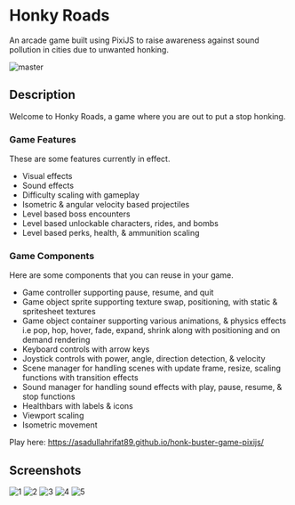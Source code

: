 # Honky Roads
An arcade game built using PixiJS to raise awareness against sound pollution in cities due to unwanted honking.

![master](https://github.com/asadullahrifat89/honk-buster-game-pixijs/actions/workflows/main.yml/badge.svg)

## Description
Welcome to Honky Roads, a game where you are out to put a stop honking.

### Game Features
These are some features currently in effect.

- Visual effects
- Sound effects
- Difficulty scaling with gameplay
- Isometric & angular velocity based projectiles
- Level based boss encounters
- Level based unlockable characters, rides, and bombs
- Level based perks, health, & ammunition scaling

### Game Components
Here are some components that you can reuse in your game.

- Game controller supporting pause, resume, and quit
- Game object sprite supporting texture swap, positioning, with static & spritesheet textures
- Game object container supporting various animations, & physics effects i.e pop, hop, hover, fade, expand, shrink along with positioning and on demand rendering
- Keyboard controls with arrow keys
- Joystick controls with power, angle, direction detection, & velocity
- Scene manager for handling scenes with update frame, resize, scaling functions with transition effects
- Sound manager for handling sound effects with play, pause, resume, & stop functions
- Healthbars with labels & icons
- Viewport scaling
- Isometric movement

Play here: https://asadullahrifat89.github.io/honk-buster-game-pixijs/

## Screenshots

![1](https://github.com/asadullahrifat89/honk-buster-game-pixijs/assets/25480176/ed6c30ec-63fd-4abf-9676-6a684f55b6b5)
![2](https://github.com/asadullahrifat89/honk-buster-game-pixijs/assets/25480176/004c4030-2a59-4fe1-9fac-81184d6f892f)
![3](https://github.com/asadullahrifat89/honk-buster-game-pixijs/assets/25480176/dbff82fb-9b5d-4fd3-b836-20511ecc4dbc)
![4](https://github.com/asadullahrifat89/honk-buster-game-pixijs/assets/25480176/4feb58e2-24f1-4ab0-9d72-33c232fb5cf3)
![5](https://github.com/asadullahrifat89/honk-buster-game-pixijs/assets/25480176/d28ee954-9004-4b4d-9095-f9d427e1fdd4)


